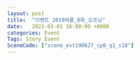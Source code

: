 ```yaml
---
layout: post
title:  "이벤트_2019여름_0화_오프닝"
date:   2021-03-01 16:00:00 +0000
categories: Event
Tags: Story Event
SceneCode: ["scene_evt190627_cp0_q1_s10"]
---
```

